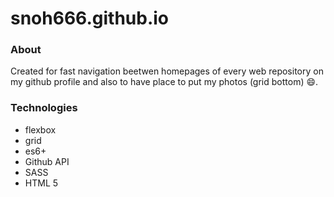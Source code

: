 # snoh666.github.io
### About
  Created for fast navigation beetwen homepages of every web repository on my github profile and also to have place to put my photos (grid bottom) 😄.
### Technologies
  - flexbox
  - grid
  - es6+
  - Github API
  - SASS
  - HTML 5

